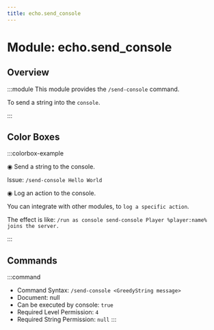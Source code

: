 ```yaml
---
title: echo.send_console
---
```



# Module: echo.send_console

## Overview
:::module
  This module provides the `/send-console` command.
  
  To send a string into the `console`.


:::
## Color Boxes

:::colorbox-example

  ◉ Send a string to the console.
  
  Issue: `/send-console Hello World`
  
  
  
  ◉ Log an action to the console.
  
  You can integrate with other modules, to `log a specific action`.
  
  The effect is like: `/run as console send-console Player %player:name% joins the server.`


:::

## Commands
:::command
- Command Syntax: `/send-console <GreedyString message>`
- Document: null
- Can be executed by console: `true`
- Required Level Permission: `4`
- Required String Permission: `null`
:::
